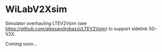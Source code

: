 # WiLabV2Xsim

Simulator overhauling LTEV2Vsim (see https://github.com/alessandrobazzi/LTEV2Vsim) to support sidelink 5G-V2X.

Coming soon...
